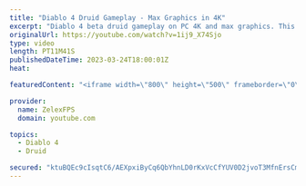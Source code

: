 ```yaml
---
title: "Diablo 4 Druid Gameplay - Max Graphics in 4K"
excerpt: "Diablo 4 beta druid gameplay on PC 4K and max graphics. This was the beginning of the story where you start your journey."
originalUrl: https://youtube.com/watch?v=1ij9_X74Sjo
type: video
length: PT11M41S
publishedDateTime: 2023-03-24T18:00:01Z
heat: 

featuredContent: "<iframe width=\"800\" height=\"500\" frameborder=\"0\" src=\"https://www.youtube.com/embed/1ij9_X74Sjo\" allow=\"accelerometer; autoplay; encrypted-media; gyroscope; picture-in-picture\" allowfullscreen></iframe>"

provider:
  name: ZelexFPS
  domain: youtube.com

topics:
  - Diablo 4
  - Druid

secured: "ktuBQEc9cIsqtC6/AEXpxiByCq6QbYhnLD0rKxVcCfYUV0D2jvoT3MfnErsCmk08qv25Dy43XDFi+mwHsz/Ra5kfiwiR9JPOSLD+Fy0WkwGPGp/A2/zTC8do0hcSF5RInOL46TzYsSoaMuu8wpbZrY/qstGRe9Wnw4nzrQ+zAWeL6qTsVrwxmwspk9xbFcYBTkomYyvdZAMqDI7GoPf0DyKGhzBHgtJF8CLIIKT6Rnw9H51ALV56iGovR80+z0/paSHhLEHedwgxk9R+CgurwlK9sj4XHYEd/x8Snt7jn2++qdmp1wMNbaIwsqZVxcbFUleiCXMbSlknqKAaY172KGnN6qE0suf8drsQ5j58hYOcjXfVL5QXr9DF0CylGb9W9ewcLnBMbgflNC+cxRrR6qw/8mOTuRKijiG4ee4xpcs=;2kwLCBWsG64u4mlAynFrEg=="
---
```


